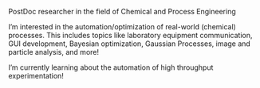 PostDoc researcher in the field of Chemical and Process Engineering

I’m interested in the automation/optimization of real-world (chemical) processes.
This includes topics like laboratory equipment communication, GUI development, Bayesian optimization, Gaussian Processes, image and particle analysis, and more!

I’m currently learning about the automation of high throughput experimentation!


<!---
Nero-Wf/Nero-Wf is a ✨ special ✨ repository because its `README.md` (this file) appears on your GitHub profile.
You can click the Preview link to take a look at your changes.
--->
